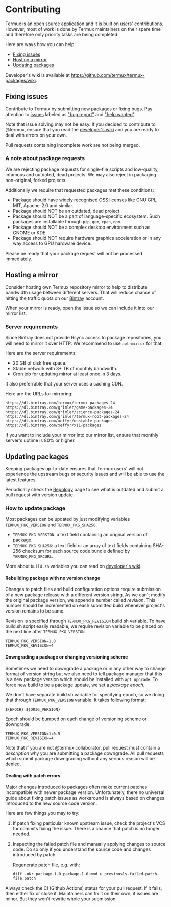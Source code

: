 # Contributing

Termux is an open source application and it is built on users' contributions.
However, most of work is done by Termux maintainers on their spare time and
therefore only priority tasks are being completed.

Here are ways how you can help:
- [Fixing issues](#fixing-issues)
- [Hosting a mirror](#hosting-a-mirror)
- [Updating packages](#updating-packages)

Developer's wiki is available at https://github.com/termux/termux-packages/wiki.

## Fixing issues

Contribute to Termux by submitting new packages or fixing bugs. Pay attention to
[issues](https://github.com/termux/x11-packages/issues) labeled as
["bug report"](https://github.com/termux/x11-packages/issues?q=is%3Aopen+is%3Aissue+label%3A%22bug+report%22)
and ["help wanted"](https://github.com/termux/x11-packages/issues?q=is%3Aopen+is%3Aissue+label%3A%22help+wanted%22).

Note that issue solving may not be easy. If you decided to contribute to @termux,
ensure that you read the [developer's wiki](https://github.com/termux/termux-packages/wiki)
and you are ready to deal with errors on your own.

Pull requests containing incomplete work are not being merged.

### A note about package requests

We are rejecting package requests for single-file scripts and low-quality, infamous
and outdated, dead projects. We may also reject in packaging non-original, forked
projects.

Additionally we require that requested packages met these conditions:

- Package should have widely recognised OSS licenses like GNU GPL, MIT, Apache-2.0
  and similar.
- Package should NOT be an outdated, dead project.
- Package should NOT be a part of language-specific ecosystem. Such packages are
  installable through `pip`, `gem`, `cpan`, `npm`.
- Package should NOT be a complex desktop environment such as GNOME or KDE.
- Package should NOT require hardware graphics acceleration or in any way access
  to GPU hardware device.

Please be ready that your package request will not be processed immediately.

## Hosting a mirror

Consider hosting own Termux repository mirror to help to distribute bandwidth usage
between different servers. That will reduce chance of hitting the traffic quota on
our [Bintray](https://bintray.com) account.

When your mirror is ready, open the issue so we can include it into our mirror
list.

### Server requirements

Since Bintray does not provide Rsync access to package repositories, you will need
to mirror it over HTTP. We recommend to use `apt-mirror` for that.

Here are the server requirements:

- 20 GB of disk free space.
- Stable network with 3+ TB of monthly bandwidth.
- Cron job for updating mirror at least once in 3 days.

It also preferrable that your server uses a caching CDN.

Here are the URLs for mirroring:
```
https://dl.bintray.com/termux/termux-packages-24
https://dl.bintray.com/grimler/game-packages-24
https://dl.bintray.com/grimler/science-packages-24
https://dl.bintray.com/grimler/termux-root-packages-24
https://dl.bintray.com/xeffyr/unstable-packages
https://dl.bintray.com/xeffyr/x11-packages
```

If you want to include your mirror into our mirror list, ensure that monthly server's
uptime is 80% or higher.

## Updating packages

Keeping packages up-to-date ensures that Termux users' will not experience the upstream
bugs or security issues and will be able to use the latest features.

Periodically check the [Repology](https://repology.org/projects/?inrepo=termux&outdated=1)
page to see what is outdated and submit a pull request with version update.

### How to update package

Most packages can be updated by just modifying variables `TERMUX_PKG_VERSION` and
`TERMUX_PKG_SHA256`.

- `TERMUX_PKG_VERSION`: a text field containing an original version of package.
- `TERMUX_PKG_SHA256`: a text field or an array of text fields containing SHA-256
  checksum for each source code bundle defined by `TERMUX_PKG_SRCURL`.

More about `build.sh` variables you can read on [developer's wiki](https://github.com/termux/termux-packages/wiki/Creating-new-package#table-of-available-package-control-fields).

#### Rebuilding package with no version change

Changes to patch files and build configuration options require submission of a new
package release with a different version string. As we can't modify the original
package version, we append a number called *revision*. This number should be
incremented on each submitted build whenever project's version remains to be same.

Revision is specified through `TERMUX_PKG_REVISION` build.sh variable. To have
build.sh script easily readable, we require revision variable to be placed on
the next line after `TERMUX_PKG_VERSION`.

```
TERMUX_PKG_VERSION=1.0
TERMUX_PKG_REVISION=4
```

#### Downgrading a package or changing versioning scheme

Sometimes we need to downgrade a package or in any other way to change format of
version string but we also need to tell package manager that this is a new package
version which should be installed with `apt upgrade`. To force new build to be a
package update, we set a *package epoch*.

We don't have separate build.sh variable for specifying epoch, so we doing that
through `TERMUX_PKG_VERSION` variable. It takes following format:
```
${EPOCH}:${ORIG_VERSION}
```

Epoch should be bumped on each change of versioning scheme or downgrade.

```
TERMUX_PKG_VERSION=1:0.5
TERMUX_PKG_REVISION=4
```

Note that if you are not @termux collaborator, pull request must contain a
*description* why you are submitting a package downgrade. All pull requests
which submit package downgrading without any serious reason will be denied.

#### Dealing with patch errors

Major changes introduced to packages often make current patches incompatible
with newer package version. Unfortunately, there no universal guide about
fixing patch issues as workaround is always based on changes introduced to
the new source code version.

Here are few things you may to try:

1. If patch fixing particular known upstream issue, check the project's VCS
   for commits fixing the issue. There is a chance that patch is no longer
   needed.

2. Inspecting the failed patch file and manually applying changes to source
   code. Do so only if you understand the source code and changes introduced
   by patch.

   Regenerate patch file, e.g. with:
   ```
   diff -uNr package-1.0 package-1.0.mod > previously-failed-patch-file.patch
   ```

Always check the CI (Github Actions) status for your pull request. If it fails,
then either fix or close it. Maintainers can fix it on their own, if issues are
minor. But they won't rewrite whole your submission.
